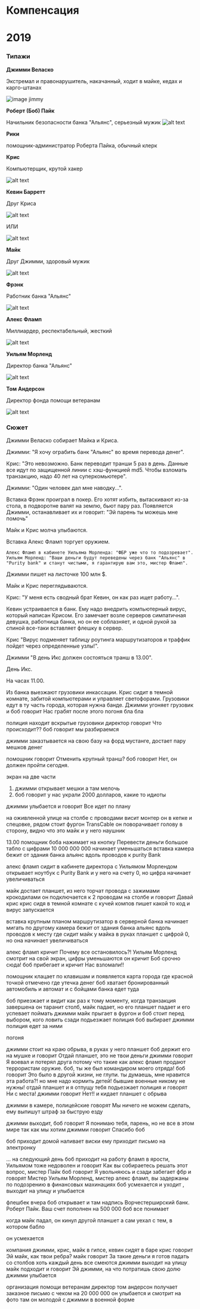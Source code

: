 # Компенсация
# 2019

### Типажи

**Джимми Веласко**

Экстремал и правонарушитель, накачанный, ходит в майке, кедах и карго-штанах

![image jimmy](/compensation_images/jimmy.jpg "Вин Дизель")

**Роберт (Боб) Пайк**

Начильник безопасности банка "Альянс", серьезный мужик
![alt text](/compensation_images/bob.jpg "Лоуренс Фишборн")

**Рики**

помощник-администратор Роберта Пайка, обычный клерк

**Крис**

Компьютерщик, крутой хакер

![alt text](/compensation_images/kris.jpg "Сет Грин")

**Кевин Барретт**

Друг Криса

![alt text](/compensation_images/kevin.jpg "Фассбендер") 

ИЛИ

![alt text](/compensation_images/kevin2.jpg "Джош Холлуэй")

**Майк**

Друг Джимми, здоровый мужик

![alt text](/compensation_images/mike.jpg "Джерард Батлер")

**Фрэнк**

Работник банка "Альянс"

![alt text](/compensation_images/frank.jpg "Деннис Недри")

**Алекс Фламп**

Миллиардер, респектабельный, жесткий

![alt text](/compensation_images/alex.jpeg "Тим Рот")

**Уильям Морленд**

Директор банка "Альянс"

![alt text](/compensation_images/william.jpg "Марк Стронг")

**Том Андерсон**

Директор фонда помощи ветеранам 

![alt text](/compensation_images/tom.jpg "Майкл Дуглас")

### Сюжет

Джимми Веласко собирает Майка и Криса.

Джимми: "Я хочу ограбить банк "Альянс" во время перевода денег".

Крис: "Это невозможно. Банк переводит транши 5 раз в день. Данные все идут по защищенной линии с хэш-функцией md5. Чтобы взломать транзакцию, надо 40 лет на суперкомьютере".

Джимми: "Один человек дал мне наводку...".
	
Вставка 
	Фрэнк проиграл в покер.
	Его хотят избить, вытаскивают из-за стола, в подворотне валят на землю, бьют пару раз.
	Появляется Джимми, останавливает их и говорит: "Эй парень ты можешь мне помочь"
	
Майк и Крис молча улыбаются.

Вставка
	Алекс Фламп торгует оружием.
	
	Алекс Фламп в кабинете Уильяма Морленда: "ФБР уже что то подозревает".
	Уильям Морленд: "Ваши деньги будут переведены через банк "Альянс" в "Purity bank" и станут чистыми, я гарантирую вам это, мистер Фламп".

Джимми пишет на листочке 100 млн $.

Майк и Крис переглядываются.
		
Крис: "У меня есть сводный брат Кевин, он как раз ищет работу...".

Кевин устраивается в банк. 
Ему надо внедрить компьютерный вирус, который написан Крисом.
Его замечает возле серверов симпатичная девушка, работница банка, но он ее соблазняет, и одной рукой за спиной все-таки вставляет флешку в сервер.

Крис "Вирус подменяет таблицу роутинга маршрутизаторов и траффик пойдет через определенные узлы!".

Джимми "В день Икс должен состояться транш в 13.00".

День Икс.
	
На часах 11.00.

Из банка выезжают грузовики инкассации. 
Крис сидит в темной комнате, забитой компьютерами и управляет светофорами.
Грузовики едут в ту часть города, которая нужна банде.
Джимми угоняет грузовик и боб говорит Нас грабят
после этого погоня бла бла

полиция находит вскрытые грузовики
директор говорит Что происходит??
боб говорит мы разбираемся

джимми заказтывается на свою базу на форд мустанге, достает пару мешков денег 

помощник говорит Отменить крупный транш?
боб говорит Нет, он должен пройти сегодня.

экран на две части
1. джимми открывает мешки а там мелочь
2. боб говорит у нас украли 2000 долларов, какие то идиоты

джимми улыбается и говорит Все идет по плану

на оживленной улице на столбе с проводами висит монтер
он в кепке и спецовке, рядом стоит фургон TransCable
он поворачивает голову в сторону, видно что это майк и у него наушник

13.00
помощник боба 	нажимает на кнопку Перевести деньги
большое табло с цифрами 10 000 000 000 начинает уменьшаться
вставка
	камера бежит от здания банка альянс вдоль проводов к purity Bank

алекс фламп сидит в кабинете директора с Уильямом Морлендом открывает ноутбук с Purity Bank и у него на счету 0, но цифра начинает увеличиваться

майк достает планшет, из него торчат провода с зажимами крокодилами
он подключается к 2 проводам на столбе и говорит Давай крис
крис сидя в темной комнате с кучей компов пишет какой то код и вирус запускается

вставка
	крупным планом маршрутизатор в серверной банка начинает мигать по другому
	камера бежит от здания банка альянс вдоль проводов к месту где сидит майк
	у майка в руках планшет с цифрой 0, но она начинает увеличиваться

алекс фламп  кричит Почему все остановилось?!
Уильям Морленд смотрит на свой экран, цифры уменьшаются
он кричит Боб срочно сюда!
боб прибегает и кричит Нас взломали!!

помощник клацает по клавишам и появляется карта города где красной точкой отмечено где утечка денег 
боб хватает бронированный автомобиль и автомат и с бойцами банка едет туда

боб приезжает и видит как раз к тому моменту, когда транзакция завершена 
он таранит столб, майк падает, но его планшет падает и его успевает поймать джимми
майк прыгает в фургон и боб стоит перед выбором, кого ловить
сзади подьезжает полиция 
боб выбирает джимми полиция едет за ними

погоня

джимми стоит на краю обрыва, в руках у него планшет
боб держит его на мушке и говорит Отдай планшет, это не твои деньги
джимми говорит Я воевал и потерял друга потому что такие как алекс фламп продают террористам оружие. боб, ты же был командиром моего отряда!
боб говорит Это было в другой жизни, не глупи. ты думаешь, мне нравится эта работа?! но мне надо кормить детей! бывшие военные никому не нужны! отдай планшет и я отпущу тебя
подьезжает полиция и говорят Ни с места!
джимми говорит Нет!! и кидает планшет с обрыва

джимми в камере, полицейские говорят Мы ничего не можем сделать, ему выпишут штраф за быструю езду

джимми выходит, боб говорит Я понимаю тебя, парень, но не все в этом мире так как мы хотим
джимми говорит Спасибо боб

боб приходит домой 
наливает виски 
ему приходит письмо на электронку

...
на следующий день боб приходит на работу
фламп в ярости, Уильямом тоже недоволен и говорит Как вы собираетесь решать этот вопрос, мистер Пайк
боб говорит Я увольняюсь
и сзади забегает фбр и говорят Мистер Уильям Морленд, мистер алекс фламп, вы задержаны по подозрению в финансовых махинациях 
боб усмехается и уходит , выходит на улицу и улыбается

флешбек
вчера боб открывает и там надпись Ворчестерширский банк. Роберт Пайк. Ваш счет пополнен на 500 000 
боб все понимает

когда майк падал, он кинул другой планшет
а сам уехал с тем, в котором бабло

он усмехается

компания джимми, крис, майк в гипсе, кевин сидят в баре
крис говорит Эй майк, как твои ребра?
майк говорит За такие деньги я готов падать со столбов хоть каждый день
все смеются
джимми выходит на улицу 
майк подходит и говорит Эй джимми, на что потратишь свою долю
джимми улыбается

организация помощи ветеранам директор том андерсон получает заказное письмо с чеком на 20 000 000 
он улыбается и смотрит на фото
там он молодой с джимми в военной форме
	
	
